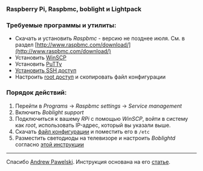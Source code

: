 ### Raspberry Pi, Raspbmc, boblight и Lightpack

### Требуемые программы и утилиты:

- Скачать и установить *Raspbmc* - версию не позднее июля. См. в раздел [http://www.raspbmc.com/download/](http://www.raspbmc.com/download/) 
- Установить [WinSCP](http://winscp.net/eng/download.php)
- Установить [PuTTy](http://www.chiark.greenend.org.uk/~sgtatham/putty/download.html)
- [Установить SSH доступ](http://htpcbuild.com/htpc-software/raspberry-pi-raspbmc/connecting-to-raspbmc-ssh/)
- Настроить [root доступ](http://www.raspbmc.com/wiki/user/root-access/)
и скопировать файл конфигурации

### Порядок действий:

1. Перейти в *Programs* &rarr; *Raspbmc settings* &rarr; *Service management*
2. Включить *Boblight support*
3. Подключиться к вашему *RPi* с помощью *WinSCP*, войти в систему как *root*, использовать IP-адрес, который вы указали выше.
4. Скачать [файл конфигурации](https://skydrive.live.com/?cid=0f775ea9b6f34329&id=F775EA9B6F34329%211770) и поместить его в `/etc`
5. Разместить светодиоды на телевизоре и настроить *Boblightd* согласно [этой инструкции](http://ajpawelski.wordpress.com/how-to-raspberry-pi-raspbmc-and-a-lightpack/#part4)

---

Спасибо [Andrew Pawelski](http://apawelski.wordpress.com/). Инструкция основана на его [статье](http://ajpawelski.wordpress.com/how-to-raspberry-pi-raspbmc-and-a-lightpack/).
